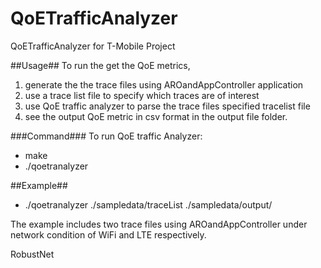 QoETrafficAnalyzer
==================

QoETrafficAnalyzer for T-Mobile Project

##Usage##
To run the get the QoE metrics,
1. generate the the trace files using AROandAppController application
2. use a trace list file to specify which traces are of interest
3. use QoE traffic analyzer to parse the trace files specified tracelist file
4. see the output QoE metric in csv format in the output file folder.

###Command###
To run QoE traffic Analyzer:
 * make
 * ./qoetranalyzer <trace list file name> <output file folder name>

##Example##
 * ./qoetranalyzer ./sampledata/traceList ./sampledata/output/

The example includes two trace files using AROandAppController under network condition of WiFi and LTE respectively.



RobustNet
